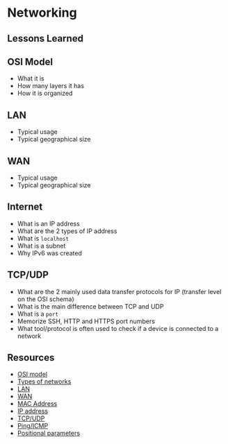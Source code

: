 # Networking 

## Lessons Learned

## **OSI Model**
- What it is
- How many layers it has
- How it is organized

## **LAN**
- Typical usage
- Typical geographical size

## **WAN**
- Typical usage
- Typical geographical size

## **Internet**
- What is an IP address
- What are the 2 types of IP address
- What is `localhost`
- What is a subnet
- Why IPv6 was created

## **TCP/UDP**
- What are the 2 mainly used data transfer protocols for IP (transfer level on the OSI schema)
- What is the main difference between TCP and UDP
- What is a `port`
- Memorize SSH, HTTP and HTTPS port numbers
- What tool/protocol is often used to check if a device is connected to a network

## Resources
- [OSI model](https://en.wikipedia.org/wiki/OSI_model)
- [Types of networks](https://www.lifewire.com/lans-wans-and-other-area-networks-817376)
- [LAN](https://en.wikipedia.org/wiki/Local_area_network)
- [WAN](https://en.wikipedia.org/wiki/Wide_area_network)
- [MAC Address](https://whatismyipaddress.com/mac-address)
- [IP address](https://www.bleepingcomputer.com/tutorials/ip-addresses-explained/)
- [TCP/UDP](https://www.howtogeek.com/190014/htg-explains-what-is-the-difference-between-tcp-and-udp/)
- [Ping/ICMP](https://en.wikipedia.org/wiki/Ping_%28networking_utility%29)
- [Positional parameters](https://wiki.bash-hackers.org/scripting/posparams)
